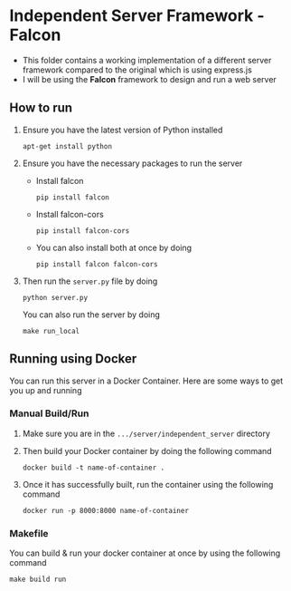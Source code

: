 # Independent Server Framework - Falcon

- This folder contains a working implementation of a different server framework compared to the original which is using express.js
- I will be using the **Falcon** framework to design and run a web server

## How to run

1. Ensure you have the latest version of Python installed
    ```
    apt-get install python
    ```

2. Ensure you have the necessary packages to run the server
    - Install falcon
        ```
        pip install falcon
        ```
    - Install falcon-cors
        ```
        pip install falcon-cors
        ```
    - You can also install both at once by doing
        ```
        pip install falcon falcon-cors
        ```

3. Then run the `server.py` file by doing
    ```
    python server.py
    ```
    You can also run the server by doing
    ```
    make run_local
    ```

## Running using Docker

You can run this server in a Docker Container. Here are some ways to get you up and running

### Manual Build/Run

1. Make sure you are in the `.../server/independent_server` directory

2. Then build your Docker container by doing the following command

    ```
    docker build -t name-of-container .
    ```

3. Once it has successfully built, run the container using the following command

    ```
    docker run -p 8000:8000 name-of-container
    ```

### Makefile

You can build & run your docker container at once by using the following command

```
make build run
```